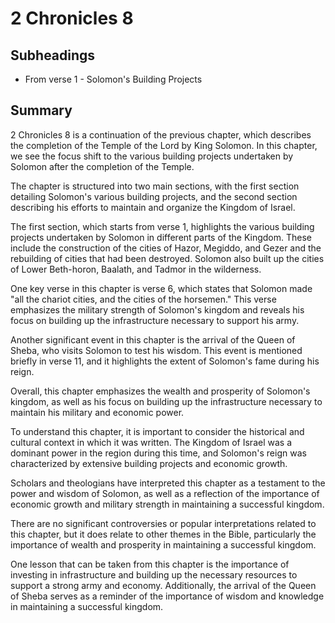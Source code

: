 # 2 Chronicles 8

## Subheadings

* From verse 1 - Solomon's Building Projects

## Summary

2 Chronicles 8 is a continuation of the previous chapter, which describes the completion of the Temple of the Lord by King Solomon. In this chapter, we see the focus shift to the various building projects undertaken by Solomon after the completion of the Temple.

The chapter is structured into two main sections, with the first section detailing Solomon's various building projects, and the second section describing his efforts to maintain and organize the Kingdom of Israel.

The first section, which starts from verse 1, highlights the various building projects undertaken by Solomon in different parts of the Kingdom. These include the construction of the cities of Hazor, Megiddo, and Gezer and the rebuilding of cities that had been destroyed. Solomon also built up the cities of Lower Beth-horon, Baalath, and Tadmor in the wilderness.

One key verse in this chapter is verse 6, which states that Solomon made "all the chariot cities, and the cities of the horsemen." This verse emphasizes the military strength of Solomon's kingdom and reveals his focus on building up the infrastructure necessary to support his army.

Another significant event in this chapter is the arrival of the Queen of Sheba, who visits Solomon to test his wisdom. This event is mentioned briefly in verse 11, and it highlights the extent of Solomon's fame during his reign.

Overall, this chapter emphasizes the wealth and prosperity of Solomon's kingdom, as well as his focus on building up the infrastructure necessary to maintain his military and economic power.

To understand this chapter, it is important to consider the historical and cultural context in which it was written. The Kingdom of Israel was a dominant power in the region during this time, and Solomon's reign was characterized by extensive building projects and economic growth.

Scholars and theologians have interpreted this chapter as a testament to the power and wisdom of Solomon, as well as a reflection of the importance of economic growth and military strength in maintaining a successful kingdom.

There are no significant controversies or popular interpretations related to this chapter, but it does relate to other themes in the Bible, particularly the importance of wealth and prosperity in maintaining a successful kingdom.

One lesson that can be taken from this chapter is the importance of investing in infrastructure and building up the necessary resources to support a strong army and economy. Additionally, the arrival of the Queen of Sheba serves as a reminder of the importance of wisdom and knowledge in maintaining a successful kingdom.